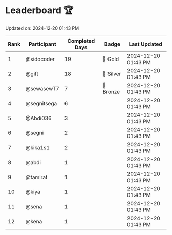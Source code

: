 # Leaderboard 🏆

Updated on: 2024-12-20 01:43 PM

| Rank | Participant       | Completed Days | Badge      | Last Updated         |
|------|-------------------|----------------|------------|----------------------|
| 1    | @sidocoder        | 19             | 🏅 Gold     | 2024-12-20 01:43 PM |
| 2    | @gift             | 18             | 🥈 Silver   | 2024-12-20 01:43 PM |
| 3    | @sewasewT7        | 7              | 🥉 Bronze   | 2024-12-20 01:43 PM |
| 4    | @segnitsega       | 6              |            | 2024-12-20 01:43 PM |
| 5    | @Abdi036          | 3              |            | 2024-12-20 01:43 PM |
| 6    | @segni            | 2              |            | 2024-12-20 01:43 PM |
| 7    | @kika1s1          | 2              |            | 2024-12-20 01:43 PM |
| 8    | @abdi             | 1              |            | 2024-12-20 01:43 PM |
| 9    | @tamirat          | 1              |            | 2024-12-20 01:43 PM |
| 10   | @kiya             | 1              |            | 2024-12-20 01:43 PM |
| 11   | @sena             | 1              |            | 2024-12-20 01:43 PM |
| 12   | @kena             | 1              |            | 2024-12-20 01:43 PM |
